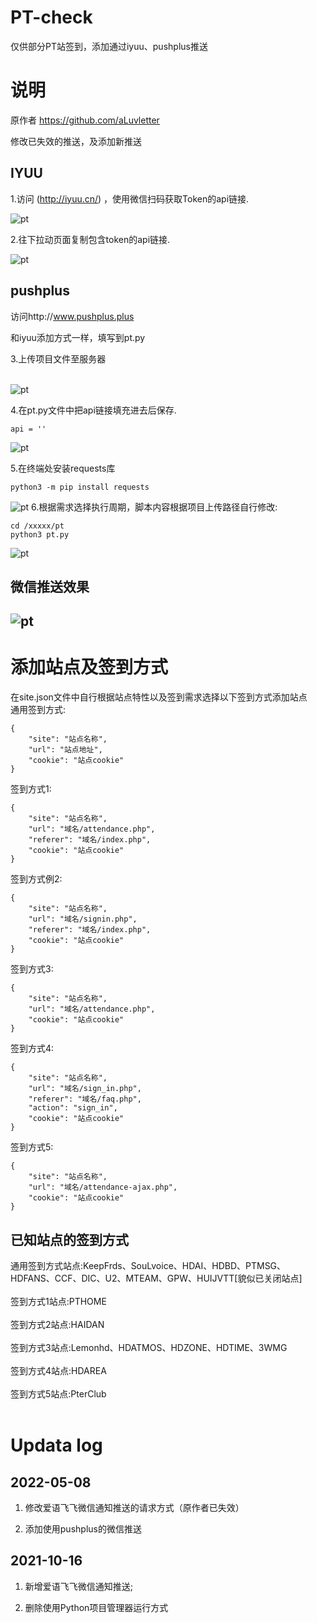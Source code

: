 # PT-check
仅供部分PT站签到，添加通过iyuu、pushplus推送

# 说明
原作者 https://github.com/aLuvletter

修改已失效的推送，及添加新推送

## IYUU
1.访问 (http://iyuu.cn/) ，使用微信扫码获取Token的api链接.

![pt](https://github.com/aLuvletter/pt_res/blob/main/images/2021101616404050.png)

2.往下拉动页面复制包含token的api链接.

![pt](https://github.com/aLuvletter/pt_res/blob/main/images/2021101616424205.png)
## pushplus

访问http://www.pushplus.plus

和iyuu添加方式一样，填写到pt.py


3.上传项目文件至服务器</br></br>

![pt](https://github.com/aLuvletter/pt_res/blob/main/images/2021101617141426.png)

4.在pt.py文件中把api链接填充进去后保存.
```
api = ''
```
![pt](https://github.com/aLuvletter/pt_res/blob/main/images/2021101617161603.png)

5.在终端处安装requests库
```
python3 -m pip install requests
```
![pt](https://github.com/aLuvletter/pt_res/blob/main/images/QQ%E6%88%AA%E5%9B%BE20210705181335.png)
6.根据需求选择执行周期，脚本内容根据项目上传路径自行修改:
```
cd /xxxxx/pt
python3 pt.py
```
![pt](https://github.com/aLuvletter/pt_res/blob/main/images/QQ%E6%88%AA%E5%9B%BE20210705181505.png)

<h2>微信推送效果<h2>

![pt](https://github.com/aLuvletter/pt_res/blob/main/images/042D032D23E73FD19B0F818993EF3E91.png)

# 添加站点及签到方式
在site.json文件中自行根据站点特性以及签到需求选择以下签到方式添加站点</br>
通用签到方式:
```
{
    "site": "站点名称",
    "url": "站点地址",
    "cookie": "站点cookie"
}
```
签到方式1:
```
{
    "site": "站点名称",
    "url": "域名/attendance.php",
    "referer": "域名/index.php",
    "cookie": "站点cookie"
}
```
签到方式例2:
```
{
    "site": "站点名称",
    "url": "域名/signin.php",
    "referer": "域名/index.php",
    "cookie": "站点cookie"
}
```
签到方式3:
```
{
    "site": "站点名称",
    "url": "域名/attendance.php",
    "cookie": "站点cookie"
}
```
签到方式4:
```
{
    "site": "站点名称",
    "url": "域名/sign_in.php",
    "referer": "域名/faq.php",
    "action": "sign_in",
    "cookie": "站点cookie"
}
```
签到方式5:
```
{
    "site": "站点名称",
    "url": "域名/attendance-ajax.php",
    "cookie": "站点cookie"
}
```
<h2>已知站点的签到方式</h2>
通用签到方式站点:KeepFrds、SouLvoice、HDAI、HDBD、PTMSG、HDFANS、CCF、DIC、U2、MTEAM、GPW、HUIJVTT[貌似已关闭站点]</br></br>
签到方式1站点:PTHOME</br></br>
签到方式2站点:HAIDAN</br></br>
签到方式3站点:Lemonhd、HDATMOS、HDZONE、HDTIME、3WMG</br></br>
签到方式4站点:HDAREA</br></br>
签到方式5站点:PterClub</br></br>

# Updata log
<h2>2022-05-08</h2>

1. 修改爱语飞飞微信通知推送的请求方式（原作者已失效）

2. 添加使用pushplus的微信推送


<h2>2021-10-16</h2>

1. 新增爱语飞飞微信通知推送;

2. 删除使用Python项目管理器运行方式
